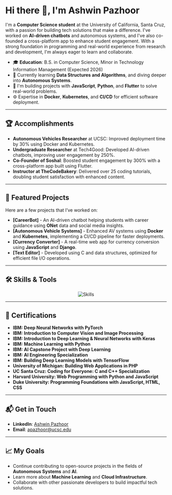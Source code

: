 # Hi there 👋, I'm Ashwin Pazhoor

I'm a **Computer Science student** at the University of California, Santa Cruz, with a passion for building tech solutions that make a difference. I've worked on **AI-driven chatbots** and autonomous systems, and I've also co-founded a cross-platform app to enhance student engagement. With a strong foundation in programming and real-world experience from research and development, I'm always eager to learn and collaborate.

- 🎓 **Education**: B.S. in Computer Science, Minor in Technology Information Management (Expected 2026)
- 🌱 Currently learning **Data Structures and Algorithms**, and diving deeper into **Autonomous Systems**.
- 🔧 I'm building projects with **JavaScript**, **Python**, and **Flutter** to solve real-world problems.
- ⚙️ Expertise in **Docker**, **Kubernetes**, and **CI/CD** for efficient software deployment.

---

## 🏆 Accomplishments

- **Autonomous Vehicles Researcher** at UCSC: Improved deployment time by 30% using Docker and Kubernetes.
- **Undergraduate Researcher** at Tech4Good: Developed AI-driven chatbots, improving user engagement by 250%.
- **Co-Founder of Soshal**: Boosted student engagement by 300% with a cross-platform app built using Flutter.
- **Instructor at TheCodeBakery**: Delivered over 25 coding tutorials, doubling student satisfaction with enhanced content.

---

## 🚀 Featured Projects

Here are a few projects that I’ve worked on:

- **[CareerBot]** - An AI-driven chatbot helping students with career guidance using **ONet** data and social media insights.
- **[Autonomous Vehicle Systems]** - Enhanced AV systems using **Docker** and **Kubernetes**, implementing a CI/CD pipeline for faster deployments.
- **[Currency Converter]** - A real-time web app for currency conversion using **JavaScript** and **Django**.
- **[Text Editor]** - Developed using C and data structures, optimized for efficient file I/O operations.

---

## 🛠 Skills & Tools

<div align="center">
  <img src="https://skillicons.dev/icons?i=java,python,c,cpp,javascript,flutter,django,express,mysql,mongodb,git,docker,kubernetes,heroku,html,css,bootstrap,angular,tensorflow" alt="Skills" />
</div>

---

## 📜 Certifications

- **IBM: Deep Neural Networks with PyTorch** 
- **IBM: Introduction to Computer Vision and Image Processing** 
- **IBM: Introduction to Deep Learning & Neural Networks with Keras** 
- **IBM: Machine Learning with Python** 
- **IBM: AI Capstone Project with Deep Learning** 
- **IBM: AI Engineering Specialization**
- **IBM: Building Deep Learning Models with TensorFlow** 
- **University of Michigan: Building Web Applications in PHP** 
- **UC Santa Cruz: Coding for Everyone: C and C++ Specialization** 
- **Harvard University: Web Programming with Python and JavaScript** 
- **Duke University: Programming Foundations with JavaScript, HTML, CSS**

---

## 📬 Get in Touch

- **LinkedIn**: [Ashwin Pazhoor](https://www.linkedin.com/in/ashwin-pazhoor-4220a2219/)
- **Email**: [apazhoor@ucsc.edu](mailto:apazhoor@ucsc.edu)

---

## 📈 My Goals

- Continue contributing to open-source projects in the fields of **Autonomous Systems** and **AI**.
- Learn more about **Machine Learning** and **Cloud Infrastructure**.
- Collaborate with other passionate developers to build impactful tech solutions.